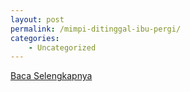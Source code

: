 ```yaml
---
layout: post
permalink: /mimpi-ditinggal-ibu-pergi/
categories:
    - Uncategorized
---
```


[Baca Selengkapnya](/10)